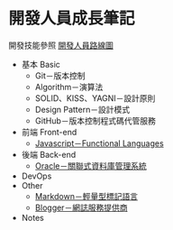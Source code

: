 開發人員成長筆記
============
 
開發技能參照 [開發人員路線圖](https://github.com/goodjack/developer-roadmap-chinese "前去看看～")

* 基本 Basic
    * Git－版本控制
    * Algorithm－演算法
    * SOLID、KISS、YAGNI－設計原則
	* Design Pattern－設計模式
    * GitHub－版本控制程式碼代管服務
* 前端 Front-end
	* [Javascript－Functional Languages](/2_FrontEnd/Javascript/README.md "點我看 Javascript！")
* 後端 Back-end
	* [Oracle－關聯式資料庫管理系統](/3_BackEnd/Oracle/README.md "點我看 Oracle！")
* DevOps 
* Other
    * [Markdown－輕量型標記語言](/5_Other/Markdown/README.md "點我看 Markdown！")
	* [Blogger－網誌服務提供商](/5_Other/Blogger/README.md "點我看 Blogger！")
* Notes
